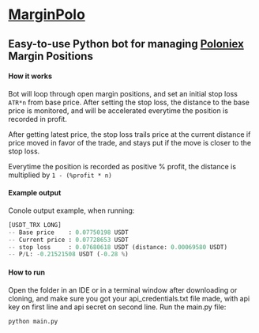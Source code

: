 # [MarginPolo](https://poloniex.com/signup?c=2E28D52D)

## Easy-to-use Python bot for managing [Poloniex](https://poloniex.com/signup?c=2E28D52D) Margin Positions

#### How it works

Bot will loop through open margin positions, and set an initial stop loss `ATR*n` from base price.
After setting the stop loss, the distance to the base price is monitored, and will be accelerated
everytime the position is recorded in profit.

After getting latest price, the stop loss trails price at the current distance if price moved in favor of the trade,
and stays put if the move is closer to the stop loss.

Everytime the position is recorded as positive % profit, the distance is multiplied by `1 - (%profit * n)`

#### Example output
Conole output example, when running:

```python
[USDT_TRX LONG]
-- Base price    : 0.07750198 USDT
-- Current price : 0.07728653 USDT
-- stop loss     : 0.07680618 USDT (distance: 0.00069580 USDT)
-- P/L: -0.21521508 USDT (-0.28 %)
```

#### How to run
Open the folder in an IDE or in a terminal window after downloading or cloning, and make sure you got your api_credentials.txt file made, with api key on 
first line and api secret on second line. Run the main.py file:

```python
python main.py
```




